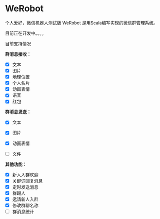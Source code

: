 # WeRobot
个人爱好，微信机器人测试版
WeRobot 是用Scala编写实现的微信群管理系统。

目前正在开发中。。。。

目前支持情况
 
**群消息接收：**

- [x] 文本
- [x] 图片
- [x] 地理位置
- [x] 个人名片
- [x] 动画表情
- [x] 语音
- [x] 红包

**群消息发送：**

- [x] 文本
- [x] 图片
- [x] 动画表情
- [ ] 文件


**其他功能：**

- [x] 新人入群欢迎
- [x] 关键词回复消息
- [x] 定时发送消息
- [x] 群踢人
- [x] 邀请新人入群
- [x] 修改群聊名称
- [ ] 群消息统计
